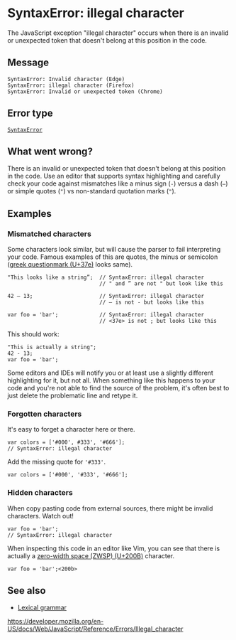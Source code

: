 # SyntaxError: illegal character

The JavaScript exception "illegal character" occurs when there is an invalid or unexpected token that doesn't belong at this position in the code.

## Message

    SyntaxError: Invalid character (Edge)
    SyntaxError: illegal character (Firefox)
    SyntaxError: Invalid or unexpected token (Chrome)

## Error type

[`SyntaxError`](../global_objects/syntaxerror)

## What went wrong?

There is an invalid or unexpected token that doesn't belong at this position in the code. Use an editor that supports syntax highlighting and carefully check your code against mismatches like a minus sign (`-`) versus a dash (`–`) or simple quotes (`"`) vs non-standard quotation marks (`"`).

## Examples

### Mismatched characters

Some characters look similar, but will cause the parser to fail interpreting your code. Famous examples of this are quotes, the minus or semicolon ([greek questionmark (U+37e)](https://en.wikipedia.org/wiki/Question_mark#Greek_question_mark) looks same).

    "This looks like a string”;  // SyntaxError: illegal character
                                 // " and ” are not " but look like this

    42 – 13;                     // SyntaxError: illegal character
                                 // – is not - but looks like this

    var foo = 'bar';             // SyntaxError: illegal character
                                 // <37e> is not ; but looks like this

This should work:

    "This is actually a string";
    42 - 13;
    var foo = 'bar';

<span class="message-body-wrapper"><span class="message-flex-body"><span class="devtools-monospace message-body"><span class="objectBox objectBox-string">Some editors and IDEs will notify you or at least use a slightly different highlighting for it, but not all. When something like this happens to your code and you're not able to find the source of the problem, it's often best to just delete the problematic line and retype it.</span></span></span></span>

### Forgotten characters

It's easy to forget a character here or there.

    var colors = ['#000', #333', '#666'];
    // SyntaxError: illegal character

Add the missing quote for `'#333'`.

    var colors = ['#000', '#333', '#666'];

### Hidden characters

When copy pasting code from external sources, there might be invalid characters. Watch out!

    var foo = 'bar';
    // SyntaxError: illegal character

When inspecting this code in an editor like Vim, you can see that there is actually a [zero-width space (ZWSP) (U+200B)](https://en.wikipedia.org/wiki/Zero-width_space) character.

    var foo = 'bar';<200b>

## See also

-   [Lexical grammar](../lexical_grammar)

<a href="https://developer.mozilla.org/en-US/docs/Web/JavaScript/Reference/Errors/Illegal_character" class="_attribution-link">https://developer.mozilla.org/en-US/docs/Web/JavaScript/Reference/Errors/Illegal_character</a>
